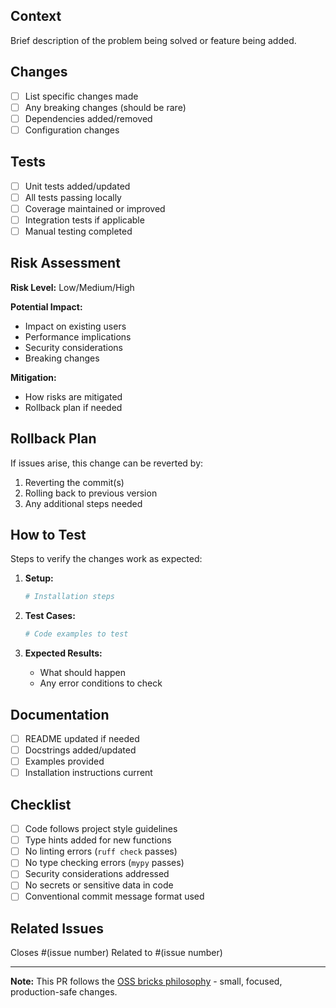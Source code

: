 ## Context

Brief description of the problem being solved or feature being added.

## Changes

- [ ] List specific changes made
- [ ] Any breaking changes (should be rare)
- [ ] Dependencies added/removed
- [ ] Configuration changes

## Tests

- [ ] Unit tests added/updated
- [ ] All tests passing locally
- [ ] Coverage maintained or improved
- [ ] Integration tests if applicable
- [ ] Manual testing completed

## Risk Assessment

**Risk Level:** Low/Medium/High

**Potential Impact:**
- Impact on existing users
- Performance implications
- Security considerations
- Breaking changes

**Mitigation:**
- How risks are mitigated
- Rollback plan if needed

## Rollback Plan

If issues arise, this change can be reverted by:
1. Reverting the commit(s)
2. Rolling back to previous version
3. Any additional steps needed

## How to Test

Steps to verify the changes work as expected:

1. **Setup:**
   ```bash
   # Installation steps
   ```

2. **Test Cases:**
   ```python
   # Code examples to test
   ```

3. **Expected Results:**
   - What should happen
   - Any error conditions to check

## Documentation

- [ ] README updated if needed
- [ ] Docstrings added/updated
- [ ] Examples provided
- [ ] Installation instructions current

## Checklist

- [ ] Code follows project style guidelines
- [ ] Type hints added for new functions
- [ ] No linting errors (`ruff check` passes)
- [ ] No type checking errors (`mypy` passes)
- [ ] Security considerations addressed
- [ ] No secrets or sensitive data in code
- [ ] Conventional commit message format used

## Related Issues

Closes #(issue number)
Related to #(issue number)

---

**Note:** This PR follows the [OSS bricks philosophy](https://github.com/your-org/icat-data-quality/blob/main/CONTRIBUTING.md#our-philosophy) - small, focused, production-safe changes.
